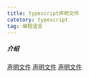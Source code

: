 ```yaml
---
title: typescript声明文件
catetory: typescript
tag: 编程语言
---
```


##### 介绍

[声明文件](https://blog.csdn.net/banketan1026/article/details/102391190)
[声明文件](https://www.zhihu.com/search?type=content&q=typescript%E5%A3%B0%E6%98%8E%E6%96%87%E4%BB%B6)
[声明文件](https://zhuanlan.zhihu.com/p/133344957)
